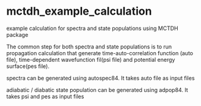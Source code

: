 # mctdh_example_calculation
example calculation for spectra and state populations using MCTDH package

The common step for both spectra and state populations is to run propagation calculation that
generate time-auto-correlation function (auto file), time-dependent wavefunction fil(psi file) and potential energy surface(pes file).

spectra can be generated using autospec84. It takes auto file as input files

adiabatic / diabatic state population can be generated using adpop84. It takes psi and pes as input files  
